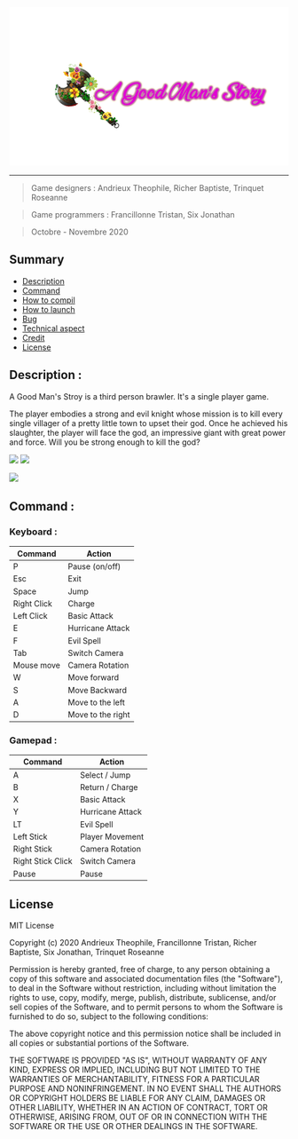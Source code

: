 
<div style="text-align:center">
    <img src="ScreenShoot/Logo.png"/>
</div>

-----

> Game designers :
> Andrieux Theophile, 
> Richer Baptiste, 
> Trinquet Roseanne

> Game programmers :
> Francillonne Tristan,
> Six Jonathan

> Octobre - Novembre 2020

## Summary
- [Description](##Description "Goto description part")
- [Command](##Command "Goto command part")
- [How to compil](##How-to-compil "Goto compil part")
- [How to launch](##How-to-launch "Goto launch part")
- [Bug](##Bug "Goto bug part")
- [Technical aspect](##Technical-aspect "Goto yechnical part")
- [Credit](##Credit "Goto credit part")
- [License](##License "Goto license part")

## Description :
A Good Man's Stroy is a third person brawler. It's a single player game. 

The player embodies a strong and evil knight whose mission is to kill every single villager of a pretty little town to upset their god. Once he achieved his slaughter, the player will face the god, an impressive giant with great power and force. Will you be strong enough to kill the god? 


![](ScreenShoot/Introduction.gif)
![](ScreenShoot/Skills.gif)


![](ScreenShoot/Boss.gif)

## Command :
### Keyboard :
Command | Action
------------- | -------------
P            | Pause (on/off)
Esc          | Exit
Space        | Jump
Right Click  | Charge
Left Click   | Basic Attack
E            | Hurricane Attack
F            | Evil Spell
Tab          | Switch Camera
Mouse move   | Camera Rotation
W            | Move forward
S            | Move Backward
A            | Move to the left
D            | Move to the right


### Gamepad :
Command | Action
------------- | -------------
A                 | Select / Jump
B                 | Return / Charge
X                 | Basic Attack
Y                 | Hurricane Attack
LT                | Evil Spell
Left Stick        | Player Movement
Right Stick       | Camera Rotation
Right Stick Click | Switch Camera
Pause             | Pause

## License
MIT License

Copyright (c) 2020 Andrieux Theophile, Francillonne Tristan, Richer Baptiste, Six Jonathan, Trinquet Roseanne

Permission is hereby granted, free of charge, to any person obtaining a copy
of this software and associated documentation files (the "Software"), to deal
in the Software without restriction, including without limitation the rights
to use, copy, modify, merge, publish, distribute, sublicense, and/or sell
copies of the Software, and to permit persons to whom the Software is
furnished to do so, subject to the following conditions:

The above copyright notice and this permission notice shall be included in all
copies or substantial portions of the Software.

THE SOFTWARE IS PROVIDED "AS IS", WITHOUT WARRANTY OF ANY KIND, EXPRESS OR
IMPLIED, INCLUDING BUT NOT LIMITED TO THE WARRANTIES OF MERCHANTABILITY,
FITNESS FOR A PARTICULAR PURPOSE AND NONINFRINGEMENT. IN NO EVENT SHALL THE
AUTHORS OR COPYRIGHT HOLDERS BE LIABLE FOR ANY CLAIM, DAMAGES OR OTHER
LIABILITY, WHETHER IN AN ACTION OF CONTRACT, TORT OR OTHERWISE, ARISING FROM,
OUT OF OR IN CONNECTION WITH THE SOFTWARE OR THE USE OR OTHER DEALINGS IN THE
SOFTWARE.

